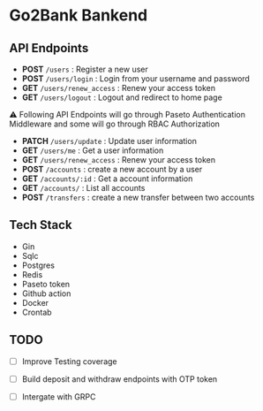 # Go2Bank Bankend 

## API Endpoints
- **POST** `/users` : Register a new user
- **POST** `/users/login` : Login from your username and password
- **GET** `/users/renew_access` : Renew your access token
- **GET** `/users/logout` : Logout and redirect to home page 

⚠️ Following API Endpoints will go through Paseto Authentication Middleware and some will go through RBAC Authorization
- **PATCH** `/users/update` : Update user information
- **GET** `/users/me` : Get a user information
- **GET** `/users/renew_access` : Renew your access token
- **POST** `/accounts` : create a new account by a user
- **GET** `/accounts/:id` : Get a account information
- **GET** `/accounts/` : List all accounts
- **POST** `/transfers` : create a new transfer between two accounts

## Tech Stack
- Gin
- Sqlc
- Postgres
- Redis
- Paseto token
- Github action
- Docker
- Crontab

## TODO
- [ ] Improve Testing coverage
- [ ] Build deposit and withdraw endpoints with OTP token
- [ ] Intergate with GRPC


